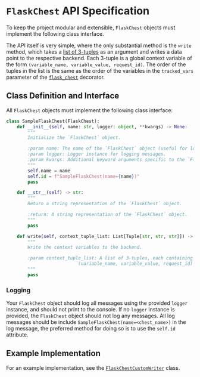 # `FlaskChest` API Specification
To keep the project modular and extensible, `FlaskChest` objects must implement the following class interface.

The API itself is very simple, where the only substantial method is the `write` method, which takes a [list of 3-tuples](interfaces.md#example-context-tuple-list) as an argument and writes a data point to the respective backend. Each 3-tuple is a global context variable of the form `(variable_name, variable_value, request_id)`. The order of the tuples in the list is the same as the order of the variables in the `tracked_vars` parameter of the [`flask_chest`](interfaces.md#flask-chest-decorator) decorator.

## Class Definition and Interface
All `FlaskChest` objects must implement the following class interface:

```python
class SampleFlaskChest(FlaskChest):
    def __init__(self, name: str, logger: object, **kwargs) -> None:
        """
        Initialize the `FlaskChest` object.

        :param name: The name of the `FlaskChest` object (useful for logging).
        :param logger: Logger instance for logging messages.
        :param kwargs: Additional keyword arguments specific to the `FlaskChest` object.
        """
        self.name = name
        self.id = f"SampleFlaskChest(name={name})"
        pass

    def __str__(self) -> str:
        """
        Return a string representation of the `FlaskChest` object.

        :return: A string representation of the `FlaskChest` object.
        """
        pass

    def write(self, context_tuple_list: List[Tuple[str, str, str]]) -> None:
        """
        Write the context variables to the backend.

        :param context_tuple_list: A list of 3-tuples, each containing a global context variable of the form
                          `(variable_name, variable_value, request_id)`.
        """
        pass
```

### Logging
Your `FlaskChest` object should log all messages using the provided `logger` instance, and should not print to the console. If no `logger` instance is provided, the `FlaskChest` object should not log any messages. All log messages should be include `SampleFlaskChest(name=<chest_name>)` in the log message, the preferred method for doing so is to use the `self.id` attribute.

## Example Implementation
For an example implementation, see the [`FlaskChestCustomWriter`](https://github.com/peter-w-bryant/Flask-Chest/blob/main/flask-chest/flask_chest/chests/custom.py) class.